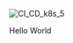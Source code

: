 ![CI_CD_k8s_5](https://github.com/user-attachments/assets/136f8a93-f0c6-4706-a083-52caffa4a73c)

Hello World
